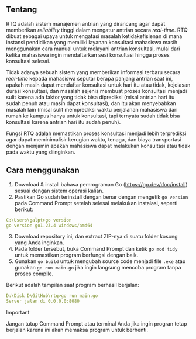 ## Tentang

RTQ adalah sistem manajemen antrian yang dirancang agar dapat memberikan *reliability* tinggi dalam mengatur antrian secara *real-time*. RTQ dibuat sebagai upaya untuk mengatasi masalah ketidakefisienan di mana instansi pendidikan yang memiliki layanan konsultasi mahasiswa masih menggunakan cara manual untuk melayani antrian konsultasi, mulai dari ketika mahasiswa ingin mendaftarkan sesi konsultasi hingga proses konsultasi selesai.

Tidak adanya sebuah sistem yang memberikan informasi terbaru secara *real-time* kepada mahasiswa seputar berapa panjang antrian saat ini, apakah masih dapat mendaftar konsultasi untuk hari itu atau tidak, kejelasan durasi konsultasi, dan masalah sejenis membuat proses konsultasi menjadi sulit karena ada faktor yang tidak bisa diprediksi (misal antrian hari itu sudah penuh atau masih dapat konsultasi), dan itu akan menyebabkan masalah lain (misal sulit memprediksi waktu perjalanan mahasiswa dari rumah ke kampus hanya untuk konsultasi, tapi ternyata sudah tidak bisa konsultasi karena antrian hari itu sudah penuh).

Fungsi RTQ adalah memastikan proses konsultasi menjadi lebih terprediksi agar dapat meminimalisir kerugian waktu, tenaga, dan biaya transportasi dengan menjamin apakah mahasiswa dapat melakukan konsultasi atau tidak pada waktu yang diinginkan.

## Cara menggunakan

1. Download & install bahasa pemrograman Go (https://go.dev/doc/install) sesuai dengan sistem operasi kalian.
2. Pastikan Go sudah terinstall dengan benar dengan mengetik `go version` pada Command Prompt setelah selesai melakukan instalasi, seperti berikut:

```yaml
C:\Users\galpt>go version
go version go1.23.4 windows/amd64
```

3. Download repository ini, dan extract ZIP-nya di suatu folder kosong yang Anda inginkan.
4. Pada folder tersebut, buka Command Prompt dan ketik `go mod tidy` untuk memastikan program berfungsi dengan baik.
5. Gunakan `go build` untuk mengubah source code menjadi file `.exe` atau gunakan `go run main.go` jika ingin langsung mencoba program tanpa proses compile.

Berikut adalah tampilan saat program berhasil berjalan:

```yaml
D:\Disk D\GitHub\rtq>go run main.go
Server jalan di 0.0.0.0:8080
```

> [!IMPORTANT]
>
> Jangan tutup Command Prompt atau terminal Anda jika ingin progran tetap berjalan karena ini akan memaksa program untuk berhenti.
